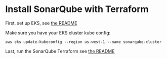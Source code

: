 # Install SonarQube with Terraform

First, set up EKS, see [the README](./terraform/create-eks/README.md)

Make sure you have your EKS cluster kube config:

`aws eks update-kubeconfig --region us-west-1 --name sonarqube-cluster`

Last, run the SonarQube Terraform see [the README](./terraform/deploy-sonarqube/README.md)
